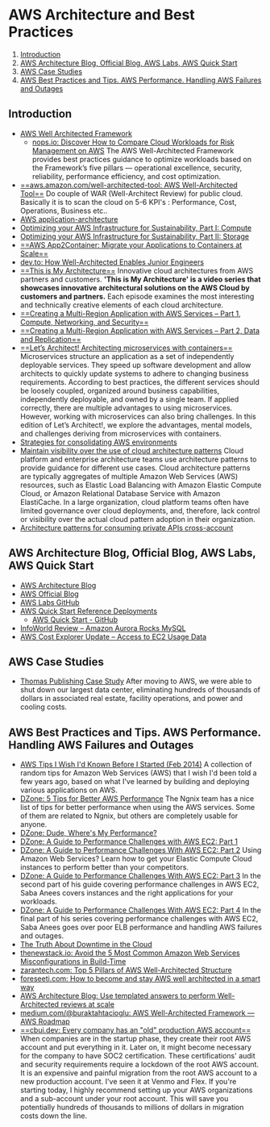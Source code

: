 # AWS Architecture and Best Practices

1. [Introduction](#introduction)
2. [AWS Architecture Blog, Official Blog, AWS Labs, AWS Quick Start](#aws-architecture-blog-official-blog-aws-labs-aws-quick-start)
3. [AWS Case Studies](#aws-case-studies)
4. [AWS Best Practices and Tips. AWS Performance. Handling AWS Failures and Outages](#aws-best-practices-and-tips-aws-performance-handling-aws-failures-and-outages)

## Introduction

- [AWS Well Architected Framework](https://docs.aws.amazon.com/wellarchitected/latest/framework/welcome.html)
    - [nops.io: Discover How to Compare Cloud Workloads for Risk Management on AWS](https://www.nops.io/workload-rule-violations-aws-well-architected/) The AWS Well-Architected Framework provides best practices guidance to optimize workloads based on the Framework’s five pillars — operational excellence, security, reliability, performance efficiency, and cost optimization.
- [==aws.amazon.com/well-architected-tool: AWS Well-Architected Tool==](https://aws.amazon.com/well-architected-tool) Do couple of WAR (Well-Architect Review) for public cloud. Basically it is to scan the cloud on 5-6 KPI's : Performance, Cost, Operations, Business etc..
- [AWS application-architecture](http://www.conceptdraw.com/examples/application-architecture)
- [Optimizing your AWS Infrastructure for Sustainability, Part I: Compute](https://aws.amazon.com/blogs/architecture/optimizing-your-aws-infrastructure-for-sustainability-part-i-compute/)
- [Optimizing your AWS Infrastructure for Sustainability, Part II: Storage](https://aws.amazon.com/blogs/architecture/optimizing-your-aws-infrastructure-for-sustainability-part-ii-storage/)
- [==AWS App2Container: Migrate your Applications to Containers at Scale==](https://aws.amazon.com/blogs/architecture/migrate-your-applications-to-containers-at-scale/)
- [dev.to: How Well-Architected Enables Junior Engineers](https://dev.to/aws-builders/how-well-architected-enables-junior-engineers-24j)
- [==This is My Architecture==](https://aws.amazon.com/architecture/this-is-my-architecture) Innovative cloud architectures from AWS partners and customers. **'This is My Architecture' is a video series that showcases innovative architectural solutions on the AWS Cloud by customers and partners.** Each episode examines the most interesting and technically creative elements of each cloud architecture.
- [==Creating a Multi-Region Application with AWS Services – Part 1, Compute, Networking, and Security==](https://aws.amazon.com/blogs/architecture/creating-a-multi-region-application-with-aws-services-part-1-compute-and-security/)
- [==Creating a Multi-Region Application with AWS Services – Part 2, Data and Replication==](https://aws.amazon.com/blogs/architecture/creating-a-multi-region-application-with-aws-services-part-2-data-and-replication/)
- [==Let’s Architect! Architecting microservices with containers==](https://aws.amazon.com/blogs/architecture/lets-architect-architecting-microservices-with-containers/) Microservices structure an application as a set of independently deployable services. They speed up software development and allow architects to quickly update systems to adhere to changing business requirements. According to best practices, the different services should be loosely coupled, organized around business capabilities, independently deployable, and owned by a single team. If applied correctly, there are multiple advantages to using microservices. However, working with microservices can also bring challenges. In this edition of Let’s Architect!, we explore the advantages, mental models, and challenges deriving from microservices with containers.
- [Strategies for consolidating AWS environments](https://aws.amazon.com/de/blogs/mt/strategies-for-consolidating-aws-environments/)
- [Maintain visibility over the use of cloud architecture patterns](https://aws.amazon.com/blogs/architecture/maintain-visibility-over-the-use-of-cloud-architecture-patterns/) Cloud platform and enterprise architecture teams use architecture patterns to provide guidance for different use cases. Cloud architecture patterns are typically aggregates of multiple Amazon Web Services (AWS) resources, such as Elastic Load Balancing with Amazon Elastic Compute Cloud, or Amazon Relational Database Service with Amazon ElastiCache. In a large organization, cloud platform teams often have limited governance over cloud deployments, and, therefore, lack control or visibility over the actual cloud pattern adoption in their organization.
- [Architecture patterns for consuming private APIs cross-account](https://aws.amazon.com/pt/blogs/compute/architecture-patterns-for-consuming-private-apis-cross-account/)

## AWS Architecture Blog, Official Blog, AWS Labs, AWS Quick Start

- [AWS Architecture Blog](https://www.awsarchitectureblog.com)
- [AWS Official Blog](http://blogs.aws.amazon.com/)
- [AWS Labs GitHub](https://github.com/awslabs)
- [AWS Quick Start Reference Deployments](http://aws.amazon.com/es/quickstart/)
    - [AWS Quick Start - GitHub](https://github.com/awslabs/aws-quickstart)
- [InfoWorld Review – Amazon Aurora Rocks MySQL](https://aws.amazon.com/blogs/aws/infoworld-review-amazon-aurora-rocks-mysql/)
- [AWS Cost Explorer Update – Access to EC2 Usage Data](https://aws.amazon.com/blogs/aws/aws-cost-explorer-update-access-to-ec2-usage-data/)

## AWS Case Studies

- [Thomas Publishing Case Study](https://aws.amazon.com/solutions/case-studies/thomas-publishing/)  After moving to AWS, we were able to shut down our largest data center, eliminating hundreds of thousands of dollars in associated real estate, facility operations, and power and cooling costs.

## AWS Best Practices and Tips. AWS Performance. Handling AWS Failures and Outages

- [AWS Tips I Wish I'd Known Before I Started (Feb 2014)](https://wblinks.com/notes/aws-tips-i-wish-id-known-before-i-started/) A collection of random tips for Amazon Web Services (AWS) that I wish I'd been told a few years ago, based on what I've learned by building and deploying various applications on AWS.
- [DZone: 5 Tips for Better AWS Performance](https://dzone.com/articles/5-tips-for-better-aws-performance) The Ngnix team has a nice list of tips for better performance when using the AWS services. Some of them are related to Ngnix, but others are completely usable for anyone.
- [DZone: Dude, Where's My Performance?](https://dzone.com/articles/dude-wheres-my-performance)
- [DZone: A Guide to Performance Challenges with AWS EC2: Part 1](https://blog.appdynamics.com/cloud/a-guide-to-performance-challenges-with-aws-ec2-part-1/)
- [DZone: A Guide to Performance Challenges With AWS EC2: Part 2](https://dzone.com/articles/a-guide-to-performance-challenges-with-aws-ec2-par-1) Using Amazon Web Services? Learn how to get your Elastic Compute Cloud instances to perform better than your competitors.
- [DZone: A Guide to Performance Challenges With AWS EC2: Part 3](https://dzone.com/articles/a-guide-to-performance-challenges-with-aws-ec2-par-2) In the second part of his guide covering performance challenges in AWS EC2, Saba Anees covers instances and the right applications for your workloads.
- [DZone: A Guide to Performance Challenges With AWS EC2: Part 4](https://dzone.com/articles/a-guide-to-performance-challenges-with-aws-ec2-par-3) In the final part of his series covering performance challenges with AWS EC2, Saba Anees goes over poor ELB performance and handling AWS failures and outages.
- [The Truth About Downtime in the Cloud](http://cloud.netapp.com/blog/prepare-for-the-day-of-all-cloud)
- [thenewstack.io: Avoid the 5 Most Common Amazon Web Services Misconfigurations in Build-Time](https://thenewstack.io/avoid-the-5-most-common-amazon-web-services-misconfigurations-in-build-time/)
- [zarantech.com: Top 5 Pillars of AWS Well-Architected Structure](https://www.zarantech.com/blog/top-5-pillars-of-aws-well-architected-structure/)
- [foreseeti.com: How to become and stay AWS well architected in a smart way](https://foreseeti.com/how-to-become-and-stay-aws-well-architected-in-a-smart-way/)
- [AWS Architecture Blog: Use templated answers to perform Well-Architected reviews at scale](https://aws.amazon.com/blogs/architecture/use-templated-answers-to-perform-well-architected-reviews-at-scale/)
- [medium.com/@buraktahtacioglu: AWS Well-Architected Framework — AWS Roadmap](https://medium.com/@buraktahtacioglu/aws-well-architected-framework-aws-roadmap-80aaa6ca7f53)
- [==cbui.dev: Every company has an "old" production AWS account==](https://cbui.dev/every-company-has-an-old-production-aws-account/) When companies are in the startup phase, they create their root AWS account and put everything in it. Later on, it might become necessary for the company to have SOC2 certification. These certifications' audit and security requirements require a lockdown of the root AWS account. It is an expensive and painful migration from the root AWS account to a new production account. I've seen it at Venmo and Flex. If you're starting today, I highly recommend setting up your AWS organizations and a sub-account under your root account. This will save you potentially hundreds of thousands to millions of dollars in migration costs down the line.